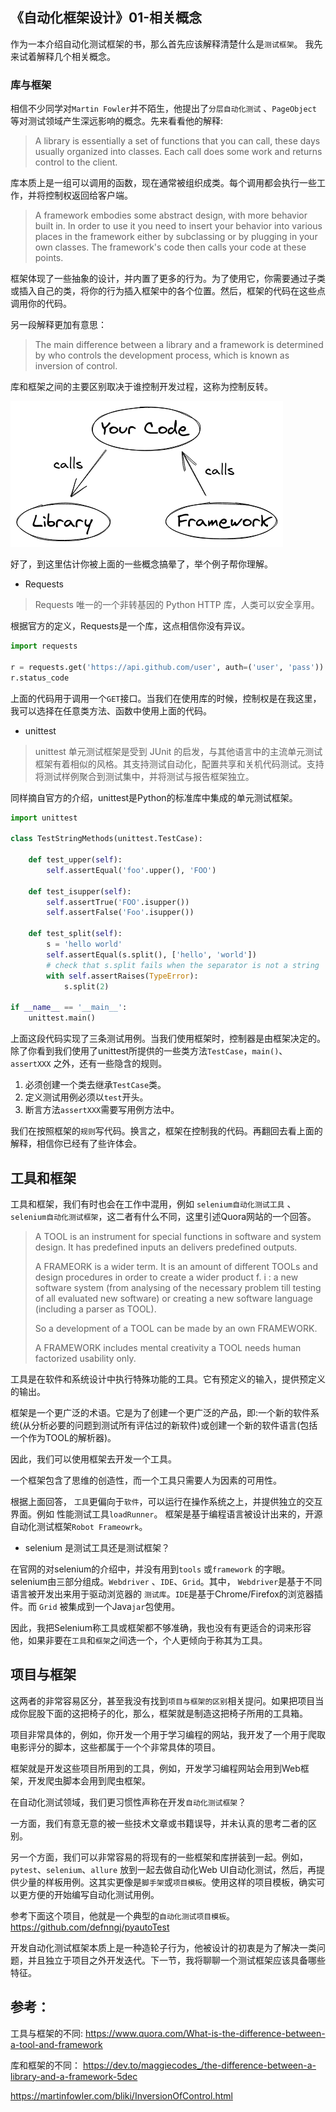 ## 《自动化框架设计》01-相关概念

作为一本介绍自动化测试框架的书，那么首先应该解释清楚什么是`测试框架`。 我先来试着解释几个相关概念。

### 库与框架

相信不少同学对`Martin Fowler`并不陌生，他提出了`分层自动化测试` 、`PageObject` 等对测试领域产生深远影响的概念。先来看看他的解释:

> A library is essentially a set of functions that you can call, these days usually organized into classes. Each call does some work and returns control to the client.

库本质上是一组可以调用的函数，现在通常被组织成类。每个调用都会执行一些工作，并将控制权返回给客户端。

> A framework embodies some abstract design, with more behavior built in. In order to use it you need to insert your behavior into various places in the framework either by subclassing or by plugging in your own classes. The framework's code then calls your code at these points.

框架体现了一些抽象的设计，并内置了更多的行为。为了使用它，你需要通过子类或插入自己的类，将你的行为插入框架中的各个位置。然后，框架的代码在这些点调用你的代码。

另一段解释更加有意思：

> The main difference between a library and a framework is determined by who controls the development process, which is known as inversion of control.

库和框架之间的主要区别取决于谁控制开发过程，这称为控制反转。

![](./img/NNIRnOe2d.png)

好了，到这里估计你被上面的一些概念搞晕了，举个例子帮你理解。

* Requests

> Requests 唯一的一个非转基因的 Python HTTP 库，人类可以安全享用。

根据官方的定义，Requests是一个库，这点相信你没有异议。

```py
import requests

r = requests.get('https://api.github.com/user', auth=('user', 'pass'))
r.status_code
```

上面的代码用于调用一个`GET`接口。当我们在使用库的时候，控制权是在我这里，我可以选择在任意类方法、函数中使用上面的代码。

* unittest 

> unittest 单元测试框架是受到 JUnit 的启发，与其他语言中的主流单元测试框架有着相似的风格。其支持测试自动化，配置共享和关机代码测试。支持将测试样例聚合到测试集中，并将测试与报告框架独立。

同样摘自官方的介绍，unittest是Python的标准库中集成的单元测试框架。

```py
import unittest

class TestStringMethods(unittest.TestCase):

    def test_upper(self):
        self.assertEqual('foo'.upper(), 'FOO')

    def test_isupper(self):
        self.assertTrue('FOO'.isupper())
        self.assertFalse('Foo'.isupper())

    def test_split(self):
        s = 'hello world'
        self.assertEqual(s.split(), ['hello', 'world'])
        # check that s.split fails when the separator is not a string
        with self.assertRaises(TypeError):
            s.split(2)

if __name__ == '__main__':
    unittest.main()
```

上面这段代码实现了三条测试用例。当我们使用框架时，控制器是由框架决定的。除了你看到我们使用了unittest所提供的一些类方法`TestCase`，`main()`、`assertXXX` 之外，还有一些隐含的规则。

1. 必须创建一个类去继承`TestCase`类。
2. 定义测试用例必须以`test`开头。
3. 断言方法`assertXXX`需要写用例方法中。

我们在按照框架的`规则`写代码。换言之，框架在控制我的代码。再翻回去看上面的解释，相信你已经有了些许体会。


## 工具和框架

工具和框架，我们有时也会在工作中混用，例如 `selenium自动化测试工具` 、`selenium自动化测试框架`，这二者有什么不同，这里引述Quora网站的一个回答。


> A TOOL is an instrument for special functions in software and system design. It has predefined inputs an delivers predefined outputs.
>
> A FRAMEORK is a wider term. It is an amount of different TOOLs and design procedures in order to create a wider product f. i : a new software system (from analysing of the necessary problem till testing of all evaluated new software) or creating a new software language (including a parser as TOOL).
>
> So a development of a TOOL can be made by an own FRAMEWORK.
>
> A FRAMEWORK includes mental creativity a TOOL needs human factorized usability only.

工具是在软件和系统设计中执行特殊功能的工具。它有预定义的输入，提供预定义的输出。

框架是一个更广泛的术语。它是为了创建一个更广泛的产品，即:一个新的软件系统(从分析必要的问题到测试所有评估过的新软件)或创建一个新的软件语言(包括一个作为TOOL的解析器)。

因此，我们可以使用框架去开发一个工具。

一个框架包含了思维的创造性，而一个工具只需要人为因素的可用性。

根据上面回答， `工具`更偏向于`软件`，可以运行在操作系统之上，并提供独立的交互界面。例如 性能测试工具`loadRunner`。 框架是基于编程语言被设计出来的，开源自动化测试框架`Robot Frameowrk`。

* selenium 是测试工具还是测试框架？

在官网的对selenium的介绍中，并没有用到`tools` 或`framework` 的字眼。selenium由三部分组成。`Webdriver` 、`IDE`、`Grid`。其中， `Webdriver`是基于不同语言被开发出来用于驱动浏览器的 `测试库`。`IDE`是基于Chrome/Firefox的浏览器插件。而 `Grid` 被集成到一个Java`jar`包使用。

因此，我把Selenium称工具或框架都不够准确，我也没有有更适合的词来形容他，如果非要在`工具`和`框架`之间选一个，个人更倾向于称其为工具。


## 项目与框架

这两者的非常容易区分，甚至我没有找到`项目与框架的区别`相关提问。如果把项目当成你屁股下面的这把椅子的化，那么，框架就是制造这把椅子所用的工具箱。

项目非常具体的，例如，你开发一个用于学习编程的网站，我开发了一个用于爬取电影评分的脚本，这些都属于一个个非常具体的项目。

框架就是开发这些项目所用到的工具，例如，开发学习编程网站会用到Web框架，开发爬虫脚本会用到爬虫框架。

在自动化测试领域，我们更习惯性声称在开发`自动化测试框架`？

一方面，我们有意无意的被一些技术文章或书籍误导，并未认真的思考二者的区别。

另一个方面，我们可以非常容易的将现有的一些框架和库拼装到一起。例如，`pytest`、`selenium`、`allure` 放到一起去做自动化Web UI自动化测试，然后，再提供少量的样板用例。这其实更像是`脚手架`或`项目模板`。使用这样的项目模板，确实可以更方便的开始编写自动化测试用例。

参考下面这个项目，他就是一个典型的`自动化测试项目模板`。
https://github.com/defnngj/pyautoTest

开发自动化测试框架本质上是一种造轮子行为，他被设计的初衷是为了解决一类问题，并且独立于项目之外开发迭代。下一节，我将聊聊一个测试框架应该具备哪些特征。


## 参考：

工具与框架的不同:
https://www.quora.com/What-is-the-difference-between-a-tool-and-framework

库和框架的不同：
https://dev.to/maggiecodes_/the-difference-between-a-library-and-a-framework-5dec

https://martinfowler.com/bliki/InversionOfControl.html
